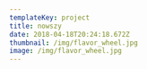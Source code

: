 ```yaml
---
templateKey: project
title: nowszy
date: 2018-04-18T20:24:18.672Z
thumbnail: /img/flavor_wheel.jpg
image: /img/flavor_wheel.jpg
---
```

 
